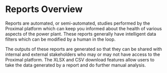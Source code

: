 # Reports Overview

Reports are automated, or semi-automated, studies performed by the Proximal platform which can keep you informed about the health of various aspects of the power plant.  These reports generally have intelligent data filters which can be modified by a human in the loop.

The outputs of these reports are generated so that they can be shared with internal and external stakeholders who may or may not have access to the Proximal platform.  The XLSX and CSV download features allow users to take the data generated by a report and do further manual analysis.
